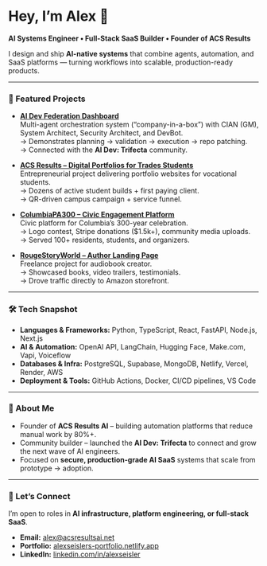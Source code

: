 # Hey, I’m Alex 👋  
**AI Systems Engineer • Full-Stack SaaS Builder • Founder of ACS Results**

I design and ship **AI-native systems** that combine agents, automation, and SaaS platforms — turning workflows into scalable, production-ready products.

---

### 🚀 Featured Projects

- **[AI Dev Federation Dashboard](https://aidevfederationdashboard.netlify.app/)**  
  Multi-agent orchestration system (“company-in-a-box”) with CIAN (GM), System Architect, Security Architect, and DevBot.  
  → Demonstrates planning → validation → execution → repo patching.  
  → Connected with the **AI Dev: Trifecta** community.

- **[ACS Results – Digital Portfolios for Trades Students](https://acsresults.netlify.app)**  
  Entrepreneurial project delivering portfolio websites for vocational students.  
  → Dozens of active student builds + first paying client.  
  → QR-driven campus campaign + service funnel.

- **[ColumbiaPA300 – Civic Engagement Platform](https://columbiapa300.netlify.app/)**  
  Civic platform for Columbia’s 300-year celebration.  
  → Logo contest, Stripe donations ($1.5k+), community media uploads.  
  → Served 100+ residents, students, and organizers.

- **[RougeStoryWorld – Author Landing Page](https://rougestorybookworld.netlify.app/)**  
  Freelance project for audiobook creator.  
  → Showcased books, video trailers, testimonials.  
  → Drove traffic directly to Amazon storefront.

---

### 🛠 Tech Snapshot

- **Languages & Frameworks:** Python, TypeScript, React, FastAPI, Node.js, Next.js  
- **AI & Automation:** OpenAI API, LangChain, Hugging Face, Make.com, Vapi, Voiceflow  
- **Databases & Infra:** PostgreSQL, Supabase, MongoDB, Netlify, Vercel, Render, AWS  
- **Deployment & Tools:** GitHub Actions, Docker, CI/CD pipelines, VS Code  

---

### 📌 About Me

- Founder of **ACS Results AI** – building automation platforms that reduce manual work by 80%+.  
- Community builder – launched the **AI Dev: Trifecta** to connect and grow the next wave of AI engineers.  
- Focused on **secure, production-grade AI SaaS** systems that scale from prototype → adoption.

---

### 🤝 Let’s Connect

I’m open to roles in **AI infrastructure, platform engineering, or full-stack SaaS**.  
- **Email:** alex@acsresultsai.net  
- **Portfolio:** [alexseislers-portfolio.netlify.app](https://alexseislers-portfolio.netlify.app)  
- **LinkedIn:** [linkedin.com/in/alexseisler](https://linkedin.com/in/alexseisler)  
